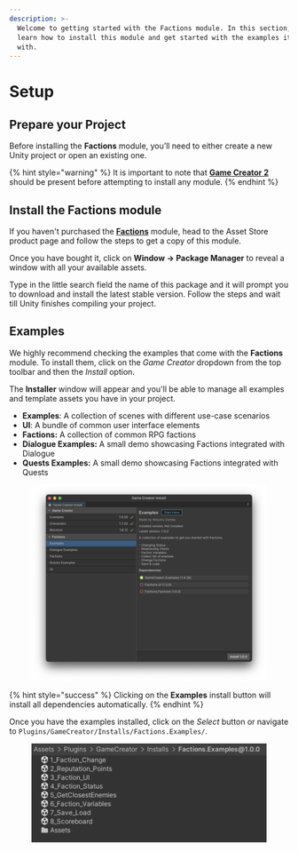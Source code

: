 ```yaml
---
description: >-
  Welcome to getting started with the Factions module. In this section, you’ll
  learn how to install this module and get started with the examples it comes
  with.
---
```


# Setup

## Prepare your Project

Before installing the **Factions** module, you’ll need to either create a new Unity project or open an existing one.

{% hint style="warning" %}
It is important to note that [**Game Creator 2**](https://assetstore.unity.com/packages/tools/game-toolkits/game-creator-2-203069) should be present before attempting to install any module.
{% endhint %}

## Install the Factions module

If you haven't purchased the [**Factions**](https://u3d.as/3iwW) module, head to the Asset Store product page and follow the steps to get a copy of this module.

Once you have bought it, click on **Window → Package Manager** to reveal a window with all your available assets.

Type in the little search field the name of this package and it will prompt you to download and install the latest stable version. Follow the steps and wait till Unity finishes compiling your project.



## Examples

We highly recommend checking the examples that come with the **Factions** module. To install them, click on the _Game Creator_ dropdown from the top toolbar and then the _Install_ option.

The **Installer** window will appear and you'll be able to manage all examples and template assets you have in your project.

* **Examples**: A collection of scenes with different use-case scenarios
* **UI**: A bundle of common user interface elements
* **Factions:** A collection of common RPG factions
* **Dialogue Examples:** A small demo showcasing Factions integrated with Dialogue
* **Quests Examples:** A small demo showcasing Factions integrated with Quests

<figure><img src="../../.gitbook/assets/image (1).png" alt=""><figcaption></figcaption></figure>

{% hint style="success" %}
Clicking on the **Examples** install button will install all dependencies automatically.
{% endhint %}

Once you have the examples installed, click on the _Select_ button or navigate to `Plugins/GameCreator/Installs/Factions.Examples/`.

<figure><img src="../../.gitbook/assets/image (1) (1).png" alt=""><figcaption></figcaption></figure>
